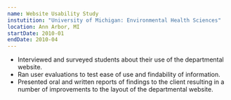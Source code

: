 ```yaml
---
name: Website Usability Study
instutition: "University of Michigan: Environmental Health Sciences"
location: Ann Arbor, MI
startDate: 2010-01
endDate: 2010-04
---
```


- Interviewed and surveyed students about their use of the departmental website.
- Ran user evaluations to test ease of use and findability of information.
- Presented oral and written reports of findings to the client resulting in a number of improvements to the layout of the departmental website.
